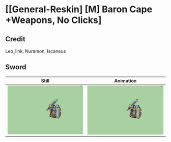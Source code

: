 # [\[General-Reskin\] \[M\] Baron Cape +Weapons, No Clicks]

## Credit

Leo_link, Nuramon, Iscaneus

## Sword

| Still | Animation |
| :---: | :-------: |
| ![Sword still](./Sword_000.png) | ![Sword animation](./Sword.gif) |
